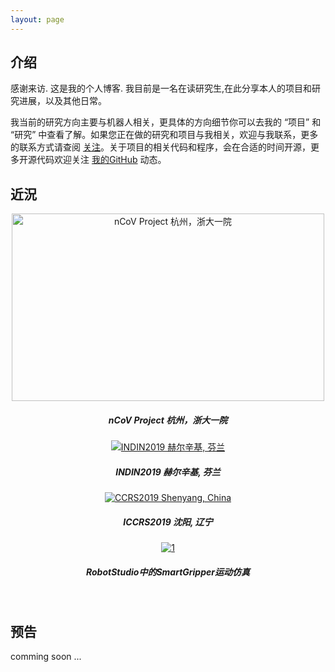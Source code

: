 ```yaml
---
layout: page
---
```


<h2>介绍</h2>

<p> 
感谢来访. 这是我的个人博客. 我目前是一名在读研究生,在此分享本人的项目和研究进展，以及其他日常。
</p>

<P> 
我当前的研究方向主要与机器人相关，更具体的方向细节你可以去我的 “项目” 和 “研究” 中查看了解。如果您正在做的研究和项目与我相关，欢迎与我联系，更多的联系方式请查阅 <a href="/chinese/follow" target="_blank">关注</a>。关于项目的相关代码和程序，会在合适的时间开源，更多开源代码欢迎关注 <a href="https://github.com/HonghaoLYU" target="_blank">我的GitHub</a> 动态。
</p>

<!-- <h2>教育经历:</h2>

<table>
  <tr>
    <th style="font-size:1.1em; text-align:left;">2018年2月 至 今:</th>
    <td style="font-size:1.1em; text-align:left;" >浙江大学 (ZJU), 研究生, 机械电子工程.</td>
  </tr>
  <tr>
    <th style="font-size:1.1em; text-align:left;">2014年9月 至 2018年6月</th>
    <td style="font-size:1.1em; text-align:left;">中国矿业大学 (CUMT), 工学学士, 机械工程.</td>
  </tr>
</table> -->

<!-- <video src="https://honghaolyu.github.io/assets/media/demo.mp4" type="video/mp4" controls="controls" width="500" height="300"> 您的浏览器不支持播放该视频！</video> -->

<h2>近況</h2>

<script src="/js/swiper.min.js"></script>

<div class="swiper-container">
    <div class="swiper-wrapper">
        <div class="swiper-slide" style="text-align:center">
          <a href="https://honghaolyu.github.io/chinese/projets" target="_blank"> 
          <img src="https://honghaolyu.github.io//assets/images/2019nCOV_certification.jpg"  width="500" height="300" alt="nCoV Project 杭州，浙大一院"/> </a> 
          <h5>nCoV Project 杭州，浙大一院</h5>
        </div>
        <div class="swiper-slide" style="text-align:center">
          <a href="https://honghaolyu.github.io/chinese/2019/07/26/indin19-log.html" target="_blank"> 
          <img src="https://honghaolyu.github.io/assets/images/posts/1-1.jpg"   alt="INDIN2019 赫尔辛基, 芬兰"/> </a> 
          <h5>INDIN2019 赫尔辛基, 芬兰</h5>
        </div>
        <div class="swiper-slide" style="text-align:center"> 
          <a href="https://honghaolyu.github.io/chinese/2019/08/14/ccrs2019-log.html" target="_blank"> 
          <img src="https://honghaolyu.github.io/assets/images/posts/2-1.jpg" alt="CCRS2019 Shenyang, China"/> </a> 
          <h5>ICCRS2019 沈阳, 辽宁</h5>
        </div>
        <div class="swiper-slide" style="text-align:center"> 
          <a href="https://honghaolyu.github.io/chinese/2019/09/01/yumi-smartgripper-simulation.html" target="_blank"> 
          <img src="https://honghaolyu.github.io/assets/images/posts/3-1.jpg" alt="1"/> </a> 
          <h5>RobotStudio中的SmartGripper运动仿真</h5>
          <p> &ensp; </p>
        </div>
    </div>
    <!-- 如果需要分页器 -->
    <div class="swiper-pagination"></div>
    <!-- 如果需要导航按钮 -->
    <div class="swiper-button-prev"></div>
    <div class="swiper-button-next"></div>
</div>

<script>        
  var mySwiper = new Swiper ('.swiper-container', {
    direction: 'horizontal', // 垂直切换选项
    loop: true, // 循环模式选项
    autoplay: true,
    // 如果需要分页器
    pagination: {
      el: '.swiper-pagination',
    },
    // paginationClickable :true,
    // 如果需要前进后退按钮
    navigation: {
      nextEl: '.swiper-button-next',
      prevEl: '.swiper-button-prev',
    },
    
    // 如果需要滚动条
    // scrollbar: {
    //   el: '.swiper-scrollbar',
    // },
  })        
</script>

<h2>预告</h2>
<p> 
comming soon ...
</p>

<!-- <video src="/assets/media/demo.mp4" type="video/mp4" controls="controls" width="500" height="300"> 您的浏览器不支持播放该视频！</video> -->